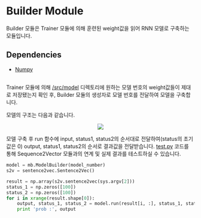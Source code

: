 Builder Module
===============================================================================

Builder 모듈은 Trainer 모듈에 의해 훈련된 weight값을 읽어 RNN 모델로 구축하는 모듈입니다. </br>

## Dependencies
- [Numpy](http://www.numpy.org/)


##
Trainer 모듈에 의해 [/src/model](https://github.com/CNUPiedPiper/HARU/tree/master/src/model) 디렉토리에 원하는 모델 번호의 weight값들이 제대로 저장됐는지 확인 후, Builder 모듈의 생성자로 모델 번호를 전달하여 모델을 구축합니다.

모델의 구조는 다음과 같습니다.
<p align="center">
  <img src="https://github.com/CNUPiedPiper/HARU/tree/master/src/model/Rough_model.png">
</p>

모델 구축 후 run 함수에 input, status1, status2의 순서대로 전달하여(status의 초기값은 0) output, status1, status2의 순서로 결과값을 전달받습니다. [test.py](https://github.com/CNUPiedPiper/HARU/blob/master/src/builder/test.py) 코드를 통해 Sequence2Vector 모듈과의 연계 및 실제 결과를 테스트하실 수 있습니다.


``` python
model = mb.ModelBuilder(model_number)
s2v = sentence2vec.Sentence2Vec()

result = np.array(s2v.sentence2vec(sys.argv[2]))
status_1 = np.zeros([100])
status_2 = np.zeros([100])
for i in xrange(result.shape[0]):
    output, status_1, status_2 = model.run(result[i, :], status_1, status_2)
    print 'prob :', output
```
